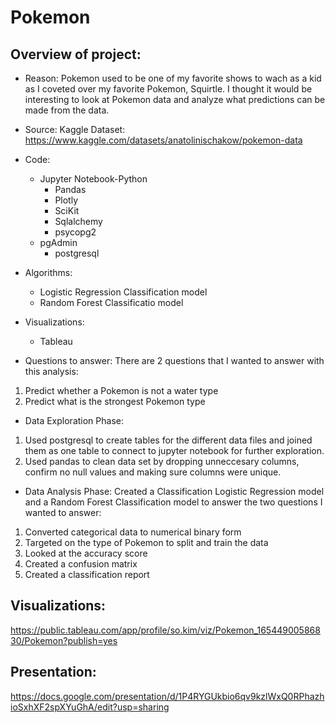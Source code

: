 # Pokemon

## Overview of project:
- Reason: Pokemon used to be one of my favorite shows to wach as a kid as I coveted over my favorite Pokemon, Squirtle.
I thought it would be interesting to look at Pokemon data and analyze what predictions can be made from the data.

- Source: Kaggle Dataset: https://www.kaggle.com/datasets/anatolinischakow/pokemon-data
- Code: 
  - Jupyter Notebook-Python
    - Pandas
    - Plotly
    - SciKit
    - Sqlalchemy
    - psycopg2
  - pgAdmin
    - postgresql
 - Algorithms:
    - Logistic Regression Classification model
    - Random Forest Classificatio model
 - Visualizations:
    - Tableau
  
  
  
- Questions to answer: There are 2 questions that I wanted to answer with this analysis:
1. Predict whether a Pokemon is not a water type
2. Predict what is the strongest Pokemon type 

- Data Exploration Phase: 
1. Used postgresql to create tables for the different data files and joined them as one table to connect to jupyter notebook for further exploration.
2. Used pandas to clean data set by dropping unneccesary columns, confirm no null values and making sure columns were unique.

- Data Analysis Phase: Created a Classification Logistic Regression model and a Random Forest Classification model to answer the two questions I wanted to answer:
1. Converted categorical data to numerical binary form
2. Targeted on the type of Pokemon to split and train the data
3. Looked at the accuracy score 
4. Created a confusion matrix
5. Created a classification report

## Visualizations:
https://public.tableau.com/app/profile/so.kim/viz/Pokemon_16544900586830/Pokemon?publish=yes

## Presentation:
https://docs.google.com/presentation/d/1P4RYGUkbio6qv9kzlWxQ0RPhazhioSxhXF2spXYuGhA/edit?usp=sharing

